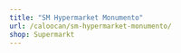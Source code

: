 ```yaml
---
title: "SM Hypermarket Monumento"
url: /caloocan/sm-hypermarket-monumento/
shop: Supermarkt
---
```

